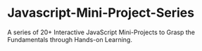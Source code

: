 # Javascript-Mini-Project-Series
A series of 20+ Interactive JavaScript Mini-Projects to Grasp the Fundamentals through Hands-on Learning.
